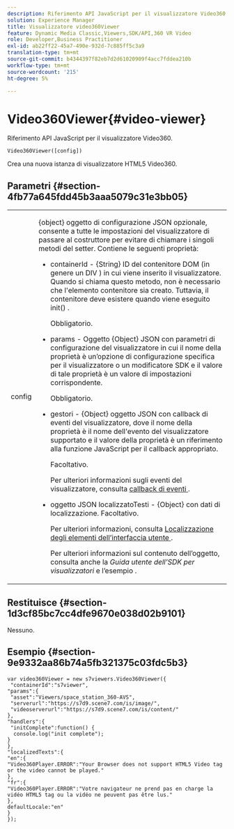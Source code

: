 ```yaml
---
description: Riferimento API JavaScript per il visualizzatore Video360.
solution: Experience Manager
title: Visualizzatore video360Viewer
feature: Dynamic Media Classic,Viewers,SDK/API,360 VR Video
role: Developer,Business Practitioner
exl-id: ab22ff22-45a7-490e-932d-7c885ff5c3a9
translation-type: tm+mt
source-git-commit: b4344397f82eb7d2d61020909f4acc7fddea210b
workflow-type: tm+mt
source-wordcount: '215'
ht-degree: 5%

---
```


# Video360Viewer{#video-viewer}

Riferimento API JavaScript per il visualizzatore Video360.

`Video360Viewer([config])`

Crea una nuova istanza di visualizzatore HTML5 Video360.

## Parametri {#section-4fb77a645fdd45b3aaa5079c31e3bb05}

<table id="table_896DFF34A68A403DB93A6D597461A573"> 
 <tbody> 
  <tr> 
   <td colname="col1"> <p> <span class="codeph"> <span class="varname"> config  </span> </span> </p> </td> 
   <td colname="col2"> <p> <span class="codeph"> {object} oggetto di configurazione JSON  </span> opzionale, consente a tutte le impostazioni del visualizzatore di passare al costruttore per evitare di chiamare i singoli metodi del setter. Contiene le seguenti proprietà: </p> <p> 
     <ul id="ul_789DBD5B72ED4C80B685455B0D59494D"> 
      <li id="li_28FDCB53E4AD4097A51F21B876C18FB1"> <p> <span class="codeph"> containerId  </span> -  <span class="codeph"> {String}  </span> ID del contenitore DOM (in genere un  <span class="codeph"> DIV  </span>) in cui viene inserito il visualizzatore. Quando si chiama questo metodo, non è necessario che l'elemento contenitore sia creato. Tuttavia, il contenitore deve esistere quando viene eseguito <span class="codeph"> init() </span> . </p> <p>Obbligatorio. </p> </li> 
      <li id="li_FDE00392DC1544ABBDD75F81EF814EF2"> <p> <span class="codeph"> params  </span> - Oggetto  <span class="codeph"> {Object}  </span> JSON con parametri di configurazione del visualizzatore in cui il nome della proprietà è un’opzione di configurazione specifica per il visualizzatore o un modificatore SDK e il valore di tale proprietà è un valore di impostazioni corrispondente. </p> <p>Obbligatorio. </p> </li> 
      <li id="li_C534D5091CDA4717BCC48E3EBBF09AB8"> <p> <span class="codeph"> gestori  </span> -  <span class="codeph"> {Object} oggetto  </span> JSON con callback di eventi del visualizzatore, dove il nome della proprietà è il nome dell'evento del visualizzatore supportato e il valore della proprietà è un riferimento alla funzione JavaScript per il callback appropriato. </p> <p>Facoltativo. </p> <p>Per ulteriori informazioni sugli eventi del visualizzatore, consulta <a href="../../../c-html5-aem-asset-viewers/c-html5-aem-video360/c-html5-aem-video360-event-callbacks.md#concept-66d5996f2b1b44cab3d5264cda5c50cd" format="dita" scope="local"> callback di eventi </a> . </p> </li> 
      <li id="li_42A3F3BEF1004E069F0FB2AE0A30B093"> <p> <span class="codeph"> oggetto  </span> JSON localizzatoTesti  <span class="codeph"> -  </span> {Object} con dati di localizzazione. Facoltativo. </p> <p>Per ulteriori informazioni, consulta <a href="../../../c-html5-aem-asset-viewers/c-html5-aem-video360/c-html5-aem-video360-localization.md#concept-16262b8096474d6c9c018c3e99110dd1" format="dita" scope="local"> Localizzazione degli elementi dell’interfaccia utente </a> . </p> <p>Per ulteriori informazioni sul contenuto dell’oggetto, consulta anche la <i>Guida utente dell’SDK per visualizzatori</i> e l’esempio . </p> </li> 
     </ul> </p> </td> 
  </tr> 
 </tbody> 
</table>

## Restituisce {#section-1d3cf85bc7cc4dfe9670e038d02b9101}

Nessuno.

## Esempio {#section-9e9332aa86b74a5fb321375c03fdc5b3}

```
var video360Viewer = new s7viewers.Video360Viewer({ 
 "containerId":"s7viewer", 
"params":{ 
 "asset":"Viewers/space_station_360-AVS", 
 "serverurl":"https://s7d9.scene7.com/is/image/", 
 "videoserverurl":"https://s7d9.scene7.com/is/content/" 
}, 
"handlers":{ 
 "initComplete":function() { 
  console.log("init complete"); 
} 
}, 
"localizedTexts":{ 
"en":{ 
"Video360Player.ERROR":"Your Browser does not support HTML5 Video tag or the video cannot be played." 
}, 
"fr":{ 
"Video360Player.ERROR":"Votre navigateur ne prend pas en charge la vidéo HTML5 tag ou la vidéo ne peuvent pas être lus." 
}, 
defaultLocale:"en" 
} 
});
```
